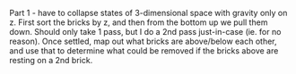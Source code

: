 Part 1 - have to collapse states of 3-dimensional space with gravity only on z.  First sort the bricks by z, and then from the bottom up we pull them down.  Should only take 1 pass, but I do a 2nd pass just-in-case (ie. for no reason).  Once settled, map out what bricks are above/below each other, and use that to determine what could be removed if the bricks above are resting on a 2nd brick.